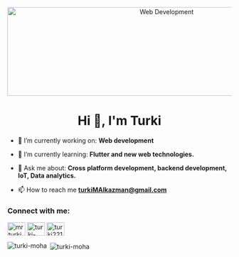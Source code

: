 <p align="center"><img src="https://lilacinfotech.com/lilac_assets/images/what-we-do/app-development/banner.svg" alt="Web Development" class="header-img" width="700" height="200"></p>
<h1 align="center">Hi 👋, I'm Turki</h1>

- 🔭 I’m currently working on: **Web development**

- 🌱 I’m currently learning: **Flutter and new web technologies.**

- 💬 Ask me about: **Cross platform development, backend development, IoT, Data analytics.**

- 📫 How to reach me **turkiMAlkazman@gmail.com**

<h3 align="left">Connect with me:</h3>
<p align="left">
<a href="https://twitter.com/mrturkim7" target="blank"><img align="center" src="https://raw.githubusercontent.com/rahuldkjain/github-profile-readme-generator/master/src/images/icons/Social/twitter.svg" alt="mrturkim7" height="30" width="40" /></a>
<a href="https://linkedin.com/in/turki-alkazman" target="blank"><img align="center" src="https://raw.githubusercontent.com/rahuldkjain/github-profile-readme-generator/master/src/images/icons/Social/linked-in-alt.svg" alt="turki-alkazman" height="30" width="40" /></a>
<a href="https://www.leetcode.com/turki221m" target="blank"><img align="center" src="https://raw.githubusercontent.com/rahuldkjain/github-profile-readme-generator/master/src/images/icons/Social/leet-code.svg" alt="turki221m" height="30" width="40" /></a>
</p>

<p><img align="left" src="https://github-readme-stats.vercel.app/api/top-langs?username=turki-moha&show_icons=true&locale=en&layout=compact" alt="turki-moha" /></p>

<p>&nbsp;<img align="center" src="https://github-readme-stats.vercel.app/api?username=turki-moha&show_icons=true&locale=en" alt="turki-moha" /></p>
